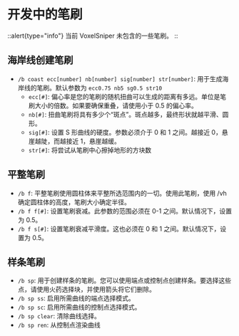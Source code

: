 # 开发中的笔刷

::alert{type="info"}
当前 VoxelSniper 未包含的一些笔刷。
::

## 海岸线创建笔刷
* `/b coast ecc[number] nb[number] sig[number] str[number]`: 用于生成海岸线的笔刷。默认参数为 `ecc0.75 nb5 sg0.5 str10`
    * `ecc[#]`: 偏心率是您的笔刷的随机扭曲可以生成的距离有多远。单位是笔刷大小的倍数。如果要确保重叠，请使用小于 0.5 的偏心率。
    * `nb[#]`: 扭曲笔刷将具有多少个“斑点”。斑点越多，最终形状就越平滑、圆形。
    * `sig[#]`: 设置 S 形曲线的硬度。参数必须介于 0 和 1 之间。越接近 0，悬崖越陡，而越接近 1，悬崖越缓。
    * `str[#]`: 将尝试从笔刷中心擦掉地形的方块数

## 平整笔刷
* `/b f`: 平整笔刷使用圆柱体来平整所选范围内的一切。使用此笔刷，使用 /vh 确定圆柱体的高度，笔刷大小确定半径。
* `/b f f[#]`: 设置笔刷衰减。此参数的范围必须在 0-1 之间。默认情况下，设置为 0.5。
* `/b f s[#]`: 设置笔刷衰减平滑度。这也必须在 0 和 1 之间。默认情况下，设置为 0.5。

## 样条笔刷
* `/b sp`: 用于创建样条的笔刷。您可以使用端点或控制点创建样条。要选择这些点，请使用火药选择块，并使用箭头将它们删除。
* `/b sp ss`: 启用所需曲线的端点选择模式。
* `/b sp sc`: 启用所需曲线的控制点选择模式。
* `/b sp clear`: 清除曲线选择。
* `/b sp ren`: 从控制点渲染曲线